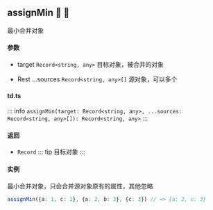 ## assignMin :tada: :100: 
最小合并对象
#### 参数 
- target `Record<string, any>` 目标对象，被合并的对象
 
- Rest ...sources `Record<string, any>[]` 源对象，可以多个
 
#### td.ts
::: info
`assignMin(target: Record<string, any>, ...sources: Record<string, any>[]): Record<string, any>`
:::
#### 返回 
- `Record` 
::: tip
目标对象
:::
#### 实例 
最小合并对象，只会合并源对象原有的属性，其他忽略


```ts
assignMin({a: 1, c: 1}, {a: 2, b: 3}, {c: 3}) // => {a: 2, c: 3}
```

